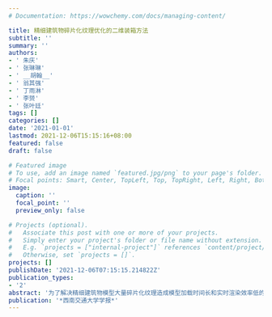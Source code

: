 ```yaml
---
# Documentation: https://wowchemy.com/docs/managing-content/

title: 精细建筑物碎片化纹理优化的二维装箱方法
subtitle: ''
summary: ''
authors:
- ' 朱庆'
- ' 张琳琳'
- ' __胡翰__'
- ' 翁其强'
- ' 丁雨淋'
- ' 李赟'
- ' 张叶廷'
tags: []
categories: []
date: '2021-01-01'
lastmod: 2021-12-06T15:15:16+08:00
featured: false
draft: false

# Featured image
# To use, add an image named `featured.jpg/png` to your page's folder.
# Focal points: Smart, Center, TopLeft, Top, TopRight, Left, Right, BottomLeft, Bottom, BottomRight.
image:
  caption: ''
  focal_point: ''
  preview_only: false

# Projects (optional).
#   Associate this post with one or more of your projects.
#   Simply enter your project's folder or file name without extension.
#   E.g. `projects = ["internal-project"]` references `content/project/deep-learning/index.md`.
#   Otherwise, set `projects = []`.
projects: []
publishDate: '2021-12-06T07:15:15.214822Z'
publication_types:
- '2'
abstract: '为了解决精细建筑物模型大量碎片化纹理造成模型加载时间长和实时渲染效率低的问题，提出一种精细建筑物碎片化纹理优化的二维装箱方法. 计算共用纹理并集区域，优化冗余纹理内容，并同时顾及超出常规坐标[0，1.0]范围的异常纹理；使用二维装箱算法对优化后的离散纹理进行封装，降低纹理数量；利用纹理映射和纹理集技术将优化后的纹理重映射到建筑物表面，然后对建筑群进行实验.研究结果表明：使用本文方法，纹理数据量减少了 71.20%，纹理文件数量减少了 99.37%，模型载入耗时减少了 98.86%，图像处理器耗时减少了 63.06%，并可有效避免因异常纹理坐标导致的纹理错误映射问题，同时也提高了数据格式的兼容性.'
publication: '*西南交通大学学报*'
---
```

